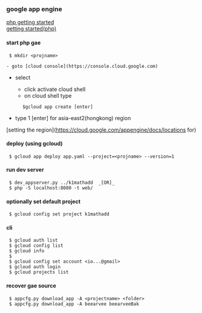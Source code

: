 ### google app engine 
 [php getting started](https://cloud.google.com/appengine/docs/flexible/php/quickstart)    
 [getting started(php)](https://cloud.google.com/php/getting-started/hello-world)

#### start php gae
```
 $ mkdir <projname>
```  

	- goto [cloud console](https://console.cloud.google.com) 
 - select <projname>
	- click activate cloud shell
	- on cloud shell type
```  
      $gcloud app create [enter]
```  
  - type 1 [enter] for asia-east2(hongkong) region

[setting the region](https://cloud.google.com/appengine/docs/locations for) 

#### deploy (using gcloud)
```
 $ gcloud app deploy app.yaml --project=<projname> --version=1
```
#### run dev server
```
 $ dev_appserver.py ../k1mathadd  _[OR]_   
 $ php -S localhost:8080 -t web/
```
#### optionally set default project 
```
 $ gcloud config set project k1mathadd
```
#### cli
```
 $ gcloud auth list
 $ gcloud config list
 $ gcloud info
 $ 
 $ gcloud config set account <io...@gmail>
 $ gcloud auth login
 $ gcloud projects list
```
#### recover gae source
```
 $ appcfg.py download_app -A <projectname> <folder>
 $ appcfg.py download_app -A beearvee beearveeBak
```


